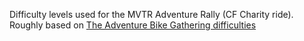 Difficulty levels used for the MVTR Adventure Rally (CF Charity ride). 
Roughly based on [The Adventure Bike Gathering difficulties](https://www.theadventurebikegathering.com/wp-content/uploads/2022/03/Adventure-Bike-Difficulty-Ratings-March-22-WEB.pdf)